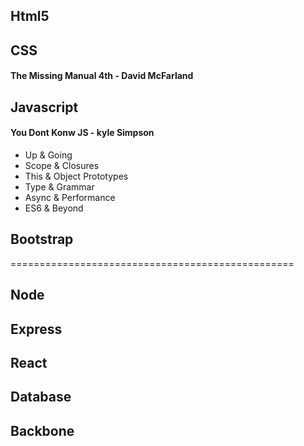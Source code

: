 ## Html5

## CSS

#### The Missing Manual 4th - David McFarland

## Javascript
#### You Dont Konw JS - kyle Simpson
- Up & Going
- Scope & Closures
- This & Object Prototypes
- Type & Grammar
- Async & Performance
- ES6 & Beyond

## Bootstrap

=================================================
## Node
## Express

## React

## Database
## Backbone

